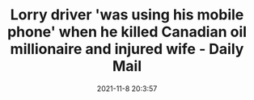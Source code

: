 ---
"title": "Lorry driver 'was using his mobile phone' when he killed Canadian oil millionaire and injured wife - Daily Mail"
"date": "2021-11-8 20:3:57"
"feed_name": "GOOGLENEWSDRILLING"
"feed_website": "https://news.google.com/search?q=drilling%2Bincident&hl=en-US&gl=US&ceid=US:en"
"feed_rss": "https://news.google.com/rss/search?q=drilling%2Bincident&hl=en-US&gl=US&ceid=US:en"
"link": "https://www.dailymail.co.uk/news/article-10178991/Lorry-driver-using-mobile-phone-killed-Canadian-oil-millionaire-injured-wife.html"
"source": "{'href': 'https://www.dailymail.co.uk', 'title': 'Daily Mail'}"
"file": "_posts/2021-1-1-1d497cf28474f8ca79219168638d39908e980287.md"
"accident": "1"
"drilling": "0"
"dead": "1"
"injured": "0"
"arrested": "0"
"place": "toronto"
"where": "road site"
"causes": "crash"
"place_uri": "http://en.wikipedia.org/wiki/Toronto"
---